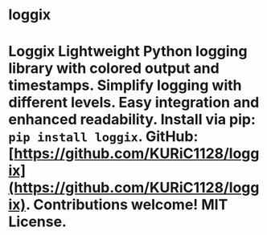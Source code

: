 # loggix
# Loggix  Lightweight Python logging library with colored output and timestamps. Simplify logging with different levels. Easy integration and enhanced readability.  Install via pip: `pip install loggix`.  GitHub: [https://github.com/KURiC1128/loggix](https://github.com/KURiC1128/loggix).  Contributions welcome! MIT License.

